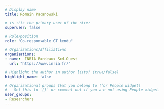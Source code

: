 ```yaml
---
# Display name
title: Romain Pacanowski

# Is this the primary user of the site?
superuser: false

# Role/position
role: "Co-responsable GT Rendu"

# Organizations/Affiliations
organizations:
- name:  INRIA Bordeaux Sud-Ouest
  url: "https://www.inria.fr/"

# Highlight the author in author lists? (true/false)
highlight_name: false

# Organizational groups that you belong to (for People widget)
#   Set this to `[]` or comment out if you are not using People widget.
user_groups:
- Researchers
---
```

